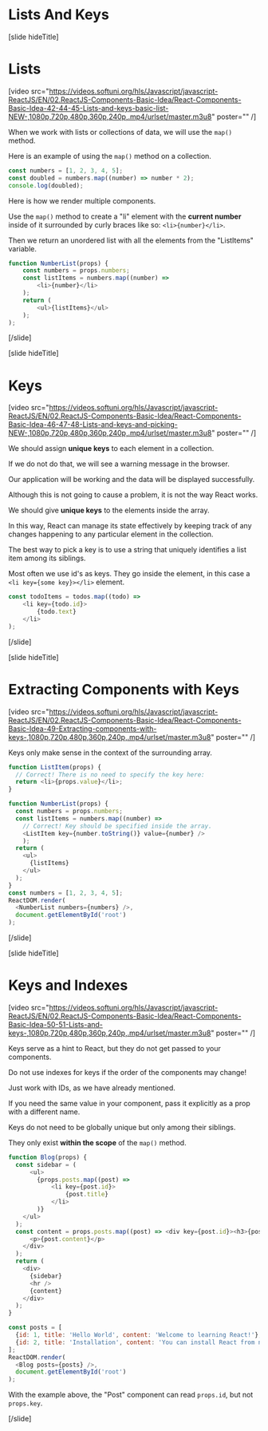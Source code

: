 # Lists And Keys

[slide hideTitle]

# Lists

[video src="https://videos.softuni.org/hls/Javascript/javascript-ReactJS/EN/02.ReactJS-Components-Basic-Idea/React-Components-Basic-Idea-42-44-45-Lists-and-keys-basic-list-NEW-,1080p,720p,480p,360p,240p,.mp4/urlset/master.m3u8" poster="" /]

When we work with lists or collections of data, we will use the `map()` method.

Here is an example of using the `map()` method on a collection.

```js
const numbers = [1, 2, 3, 4, 5];
const doubled = numbers.map((number) => number * 2);
console.log(doubled); 
```

Here is how we render multiple components.

Use the `map()` method to create a "li" element with the **current number** inside of it surrounded by curly braces like so: `<li>{number}</li>`.

Then we return an unordered list with all the elements from the "ListItems" variable.

```js
function NumberList(props) {
    const numbers = props.numbers;
    const listItems = numbers.map((number) =>
        <li>{number}</li>
    );
    return (
        <ul>{listItems}</ul>
    );
);
```

[/slide]

[slide hideTitle]

# Keys

[video src="https://videos.softuni.org/hls/Javascript/javascript-ReactJS/EN/02.ReactJS-Components-Basic-Idea/React-Components-Basic-Idea-46-47-48-Lists-and-keys-and-picking-NEW-,1080p,720p,480p,360p,240p,.mp4/urlset/master.m3u8" poster="" /]

We should assign **unique keys** to each element in a collection.

If we do not do that, we will see a warning message in the browser.

Our application will be working and the data will be displayed successfully.

Although this is not going to cause a problem, it is not the way React works.

We should give **unique keys** to the elements inside the array.

In this way, React can manage its state effectively by keeping track of any changes happening to any particular element in the collection.

The best way to pick a key is to use a string that uniquely identifies a list item among its siblings.

Most often we use id's as keys. They go inside the element, in this case a `<li key={some key}></li>` element.

```js
const todoItems = todos.map((todo) =>
    <li key={todo.id}>
        {todo.text}
    </li>
);
```

[/slide]

[slide hideTitle]

# Extracting Components with Keys

[video src="https://videos.softuni.org/hls/Javascript/javascript-ReactJS/EN/02.ReactJS-Components-Basic-Idea/React-Components-Basic-Idea-49-Extracting-components-with-keys-,1080p,720p,480p,360p,240p,.mp4/urlset/master.m3u8" poster="" /]

Keys only make sense in the context of the surrounding array.

```js
function ListItem(props) {
  // Correct! There is no need to specify the key here:  
  return <li>{props.value}</li>;
}

function NumberList(props) {
  const numbers = props.numbers;
  const listItems = numbers.map((number) =>
    // Correct! Key should be specified inside the array.    
    <ListItem key={number.toString()} value={number} /> 
    );
  return (
    <ul>
      {listItems}
    </ul>
  );
}
const numbers = [1, 2, 3, 4, 5];
ReactDOM.render(
  <NumberList numbers={numbers} />,
  document.getElementById('root')
);
```

[/slide]

[slide hideTitle]

# Keys and Indexes

[video src="https://videos.softuni.org/hls/Javascript/javascript-ReactJS/EN/02.ReactJS-Components-Basic-Idea/React-Components-Basic-Idea-50-51-Lists-and-keys-,1080p,720p,480p,360p,240p,.mp4/urlset/master.m3u8" poster="" /]

Keys serve as a hint to React, but they do not get passed to your components. 

Do not use indexes for keys if the order of the components may change! 

Just work with IDs, as we have already mentioned. 

If you need the same value in your component, pass it explicitly as a prop with a different name.

Keys do not need to be globally unique but only among their siblings. 

They only exist **within the scope** of the `map()` method.

```js
function Blog(props) {
  const sidebar = (
      <ul>
        {props.posts.map((post) =>
            <li key={post.id}> 
                {post.title}
            </li>
        )}
    </ul>
  );
  const content = props.posts.map((post) => <div key={post.id}><h3>{post.title}</h3>
      <p>{post.content}</p>
    </div>
  );
  return (
    <div>
      {sidebar}
      <hr />
      {content}    
    </div>
  );
}

const posts = [
  {id: 1, title: 'Hello World', content: 'Welcome to learning React!'},
  {id: 2, title: 'Installation', content: 'You can install React from npm.'}
];
ReactDOM.render(
  <Blog posts={posts} />,
  document.getElementById('root')
);
```

With the example above, the "Post" component can read `props.id`, but not `props.key`.

[/slide]